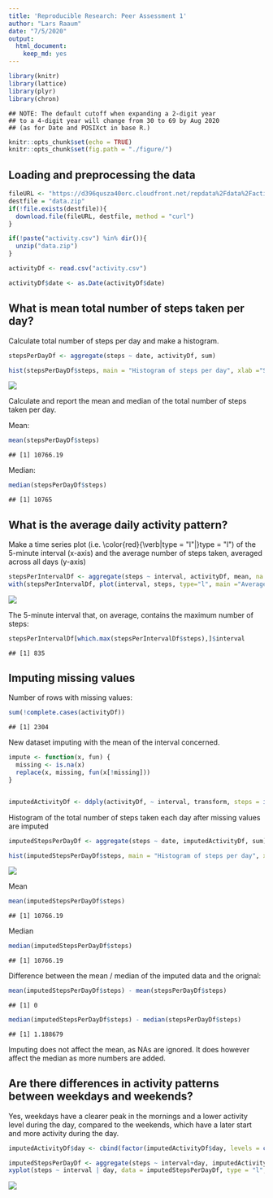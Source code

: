 ```yaml
---
title: 'Reproducible Research: Peer Assessment 1'
author: "Lars Raaum"
date: "7/5/2020"
output: 
  html_document: 
    keep_md: yes
---
```



```r
library(knitr)
library(lattice)
library(plyr)
library(chron)
```

```
## NOTE: The default cutoff when expanding a 2-digit year
## to a 4-digit year will change from 30 to 69 by Aug 2020
## (as for Date and POSIXct in base R.)
```

```r
knitr::opts_chunk$set(echo = TRUE)
knitr::opts_chunk$set(fig.path = "./figure/")
```

## Loading and preprocessing the data


```r
fileURL <- "https://d396qusza40orc.cloudfront.net/repdata%2Fdata%2Factivity.zip"
destfile = "data.zip"
if(!file.exists(destfile)){
  download.file(fileURL, destfile, method = "curl")
}

if(!paste("activity.csv") %in% dir()){
  unzip("data.zip")
}

activityDf <- read.csv("activity.csv")

activityDf$date <- as.Date(activityDf$date)
```

## What is mean total number of steps taken per day?
Calculate total number of steps per day and make a histogram. 


```r
stepsPerDayDf <- aggregate(steps ~ date, activityDf, sum)

hist(stepsPerDayDf$steps, main = "Histogram of steps per day", xlab ="Steps", ylab ="Frequency (days)")
```

![](./figure/unnamed-chunk-2-1.png)<!-- -->

Calculate and report the mean and median of the total number of steps taken per day.

Mean: 

```r
mean(stepsPerDayDf$steps)
```

```
## [1] 10766.19
```

Median:

```r
median(stepsPerDayDf$steps)
```

```
## [1] 10765
```

## What is the average daily activity pattern?
Make a time series plot (i.e. \color{red}{\verb|type = "l"|}type = "l") of the 5-minute interval (x-axis) and the average number of steps taken, averaged across all days (y-axis)


```r
stepsPerIntervalDf <- aggregate(steps ~ interval, activityDf, mean, na.rm = TRUE) 
with(stepsPerIntervalDf, plot(interval, steps, type="l", main ="Average number of steps per 5-minute interval", ylab="Steps", xlab ="5 minute interval"))
```

![](./figure/unnamed-chunk-5-1.png)<!-- -->

The 5-minute interval that, on average, contains the maximum number of steps:

```r
stepsPerIntervalDf[which.max(stepsPerIntervalDf$steps),]$interval
```

```
## [1] 835
```

## Imputing missing values
Number of rows with missing values:

```r
sum(!complete.cases(activityDf))
```

```
## [1] 2304
```

New dataset imputing with the mean of the interval concerned.


```r
impute <- function(x, fun) {
  missing <- is.na(x)
  replace(x, missing, fun(x[!missing]))
}


imputedActivityDf <- ddply(activityDf, ~ interval, transform, steps = impute(steps, mean))
```

Histogram of the total number of steps taken each day after missing values are imputed

```r
imputedStepsPerDayDf <- aggregate(steps ~ date, imputedActivityDf, sum)

hist(imputedStepsPerDayDf$steps, main = "Histogram of steps per day", xlab ="Steps", ylab ="Frequency (days)")
```

![](./figure/unnamed-chunk-9-1.png)<!-- -->

Mean

```r
mean(imputedStepsPerDayDf$steps)
```

```
## [1] 10766.19
```

Median

```r
median(imputedStepsPerDayDf$steps)
```

```
## [1] 10766.19
```

Difference between the mean / median of the imputed data and the orignal: 

```r
mean(imputedStepsPerDayDf$steps) - mean(stepsPerDayDf$steps)
```

```
## [1] 0
```

```r
median(imputedStepsPerDayDf$steps) - median(stepsPerDayDf$steps)
```

```
## [1] 1.188679
```

Imputing does not affect the mean, as NAs are ignored. It does however affect the median as more numbers are added.

## Are there differences in activity patterns between weekdays and weekends?
Yes, weekdays have a clearer peak in the mornings and a lower activity level during the day, compared to the weekends, which have a later start and more activity during the day. 


```r
imputedActivityDf$day <- cbind(factor(imputedActivityDf$day, levels = c("weekend", "weekday")), ifelse(is.weekend(imputedActivityDf$date), "weekend", "weekday"))
```


```r
imputedStepsPerDayDf <- aggregate(steps ~ interval+day, imputedActivityDf, mean)
xyplot(steps ~ interval | day, data = imputedStepsPerDayDf, type = "l", layout = c(1,2))
```

![](./figure/unnamed-chunk-15-1.png)<!-- -->
